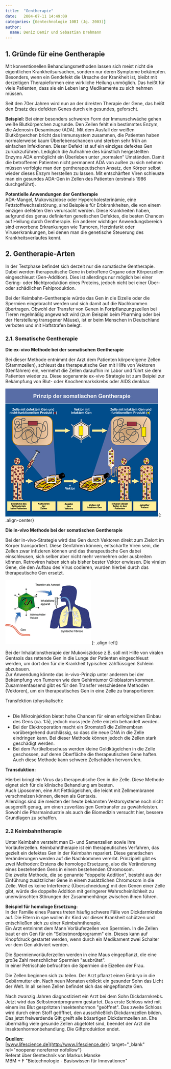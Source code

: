 ```yaml
---
title:  "Gentherapie"
date:   2004-07-11 14:49:09
categories: [Gentechnologie 10BI (Jg. 2003)]
author: 
  name: Deniz Demir und Sebastian Drehmann
---
```



<h2>1. Gründe für eine Gentherapie</h2>
<p>Mit konventionellen Behandlungsmethoden lassen sich meist nicht die eigentlichen Krankheitsursachen, sondern nur deren Symptome bekämpfen. Besonders, wenn ein Gendefekt die Ursache der Krankheit ist, bleibt mit derzeitigen Therapieformen eine wirkliche Heilung unmöglich. Das heißt für viele Patienten, dass sie ein Leben lang Medikamente zu sich nehmen müssen.</p>
<p>Seit den 70er Jahren wird nun an der direkten Therapie der Gene, das heißt den Ersatz des defekten Genes durch ein gesundes, geforscht.</p>
<p><strong>Beispiel:</strong> Bei einer besonders schweren Form der Immunschwäche gehen weiße Blutkörperchen zugrunde. Den Zellen fehlt ein bestimmtes Enzym, die Adenosin-Desaminase (ADA). Mit dem Ausfall der weißen Blutkörperchen bricht das Immunsystem zusammen, die Patienten haben normalerweise kaum Überlebenschancen und sterben sehr früh an einfachen Infektionen. Dieser Defekt ist auf ein einziges defektes Gen zurückzuführen. Lediglich die Aufnahme des künstlich hergestellten Enzyms ADA ermöglicht ein Überleben unter „normalen“ Umständen. Damit die betroffenen Patienten nicht permanent ADA von außen zu sich nehmen müssen verfolgte man den gentherapeutischen Ansatz, den Körper selbst wieder dieses Enzym herstellen zu lassen. Mit entschärften Viren schleuste man ein gesundes ADA-Gen in Zellen des Patienten (erstmals 1986 durchgeführt).</p>
<p><strong>Potentielle Anwendungen der Gentherapie<br /></strong>ADA-Mangel, Mukoviszidose oder Hypercholesterinämie, eine Fettstoffwechselstörung, sind Beispiele für Erbkrankheiten, die von einem einzigen defekten Gen verursacht werden. Diese Krankheiten haben, aufgrund des genau definierten genetischen Defektes, die besten Chancen auf Heilung durch Gentherapie. Ein anderer wichtiger Anwendungsbereich sind erworbene Erkrankungen wie Tumoren, Herzinfarkt oder Viruserkrankungen, bei denen man die genetische Steuerung des Krankheitsverlaufes kennt.</p>
<h2>2. Gentherapie-Arten</h2>
<p>In der Testphase befindet sich derzeit nur die somatische Gentherapie. Dabei werden therapeutische Gene in betroffene Organe oder Körperzellen eingeschleust (Gen-Addition). Dies ist allerdings nur möglich bei einer Gering- oder Nichtproduktion eines Proteins, jedoch nicht bei einer Über- oder schädlichen Fehlproduktion.</p>
<p>Bei der Keimbahn-Gentherapie würde das Gen in die Eizelle oder die Spermien eingebracht werden und sich damit auf die Nachkommen übertragen. Obwohl der Transfer von Genen in Fortpflanzungszellen bei Tieren regelmäßig angewandt wird (zum Beispiel beim Pharming oder bei der Herstellung transgener Mäuse), ist er beim Menschen in Deutschland verboten und mit Haftstrafen belegt.</p>
<h3>2.1. Somatische Gentherapie</h3>
<p><strong>Die ex-vivo Methode bei der somatischen Gentherapie</strong></p>
<p>Bei dieser Methode entnimmt der Arzt dem Patienten körpereigene Zellen (Stammzellen), schleust das therapeutische Gen mit Hilfe von Vektoren (Genfähren) ein, vermehrt die Zellen daraufhin im Labor und führt sie dem Patienten wieder zu. Diese sogenannte ex-vivo Strategie ist zum Beipiel zur Bekämpfung von Blut- oder Knochenmarkskrebs oder AIDS denkbar.</p>

![img001](/assets/images/Gentherapie/image001.jpg){: .align-center}

<p><strong>Die in-vivo Methode bei der somatischen Gentherapie</strong></p>
<p>Bei der in-vivo-Strategie wird das Gen durch Vektoren direkt zum Zielort im Körper transportiert. Diese Genfähren können, entschärfte Viren sein, die Zellen zwar infizieren können und das therapeutische Gen dabei einschleusen, sich selber aber nicht mehr vermehren oder ausbreiten können. Retroviren haben sich als bisher bester Vektor erwiesen. Die viralen Gene, die den Aufbau des Virus codieren, wurden hierbei durch das therapeutische Gen ersetzt.</p>

![img3](/assets/images/Gentherapie/image003.png){: .align-left}

Bei der Inhalationstherapie der Mukoviszidose z.B. soll mit Hilfe von viralen Gentaxis das rettende Gen in die Lunge der Patienten eingeschleust werden, um dort den für die Krankheit typischen zähflüssigen Schleim abzubauen.<br />Zur Anwendung könnte das in-vivo-Prinzip unter anderem bei der Bekämpfung von Tumoren wie dem Gehirntumor Glioblastom kommen. <br />Zusammenfassend gibt es für den Transfer verschiedene Methoden (Vektoren), um ein therapeutisches Gen in eine Zelle zu transportieren:

<p>Transfektion (physikalisch):<br /><br /></p>
<ul>
<li>Die Mikroinjektion bietet hohe Chancen für einen erfolgreichen Einbau des Gens (ca. 1:5), jedoch muss jede Zelle einzeln behandelt werden.</li>
<li>Bei der Elektroporation macht ein Stromstoß die Zellmembran vorübergehend durchlässig, so dass die neue DNA in die Zelle eindringen kann. Bei dieser Methode können jedoch die Zellen stark geschädigt werden.</li>
<li>Bei dem Partikelbeschuss werden kleine Goldkügelchen in die Zelle geschossen, auf deren Oberfläche die therapeutischen Gene haften. Auch diese Methode kann schwere Zellschäden hervorrufen.</li>
</ul>
<p><strong>Transduktion: </strong></p>
<p>Hierbei bringt ein Virus das therapeutische Gen in die Zelle. Diese Methode eignet sich für die klinische Behandlung am besten.<br />Auch Liposomen, eine Art Fettkügelchen, die leicht mit Zellmembranen verschmelzen können, dienen als Gentaxis.<br />Allerdings sind die meisten der heute bekannten Vektorsysteme noch nicht ausgereift genug, um einen zuverlässigen Gentransfer zu gewährleisten. Sowohl die Pharmaindustrie als auch die Biomedizin versucht hier, bessere Grundlagen zu schaffen.</p>
<h3>2.2 Keimbahntherapie</h3>
<p>Unter Keimbahn versteht man Ei- und Samenzellen sowie ihre Vorläuferzellen. Keimbahntherapie ist ein therapeutisches Verfahren, das gezielt ein defektes Gen in der Keimbahn repariert. Diese genetischen Veränderungen werden auf die Nachkommen vererbt. Prinzipiell gibt es zwei Methoden: Erstens die homologe Ersetzung, also die Veränderung eines bestehenden Gens in einem bestehenden Chromosom.<br />Die zweite Methode, die so genannte "doppelte Addition", besteht aus der Einführung zusätzlicher Gene in einem zusätzlichen Chromosom in die Zelle. Weil es keine Interferenz (Überschneidung) mit den Genen einer Zelle gibt, würde die doppelte Addition mit geringerer Wahrscheinlichkeit zu unerwünschten Störungen der Zusammenhänge zwischen ihnen führen.</p>
<p><strong>Beispiel für homologe Ersetzung: <br /></strong>In der Familie eines Paares treten häufig schwere Fälle von Dickdarmkrebs auf. Die Eltern in spe wollen ihr Kind vor dieser Krankheit schützen und entschließen sich zu einer Keimbahntherapie. <br />Ein Arzt entnimmt dem Mann Vorläuferzellen von Spermien. In die Zellen baut er ein Gen für ein "Selbstmordprogramm" ein. Dieses kann auf Knopfdruck gestartet werden, wenn durch ein Medikament zwei Schalter vor dem Gen aktiviert werden.</p>
<p>Die Spermienvorläuferzellen werden in eine Maus eingepflanzt, die eine große Zahl menschlicher Spermien "ausbrütet".<br />In einer Petrischale befruchten die Spermien die Eizellen der Frau.</p>
<p>Die Zellen beginnen sich zu teilen. Der Arzt pflanzt einen Embryo in die Gebärmutter ein. Nach neun Monaten erblickt ein gesunder Sohn das Licht der Welt. In all seinen Zellen befindet sich das eingepflanzte Gen.</p>

Nach zwanzig Jahren diagnostiziert ein Arzt bei dem Sohn Dickdarmkrebs.<br />Jetzt wird das Selbstmordprogramm gestartet. Das erste Schloss wird mit einem ins Blut gespritzten Insektenhormon "geöffnet". Das zweite Schloss wird durch einen Stoff geöffnet, den ausschließlich Dickdarmzellen bilden. Das jetzt freiwerdende Gift greift alle bösartigen Dickdarmzellen an. Ehe übermäßig viele gesunde Zellen abgetötet sind, beendet der Arzt die Insektenhormonbehandlung. Die Giftproduktion endet.
	
**Quellen:**    
[www.lifescience.de](http://www.lifescience.de){: target="_blank" rel="noopener noreferrer nofollow"}    
Referat über Gentechnik von Markus Manske    
MBM + F "Biotechnologie - Basiswissen für Innovationen"